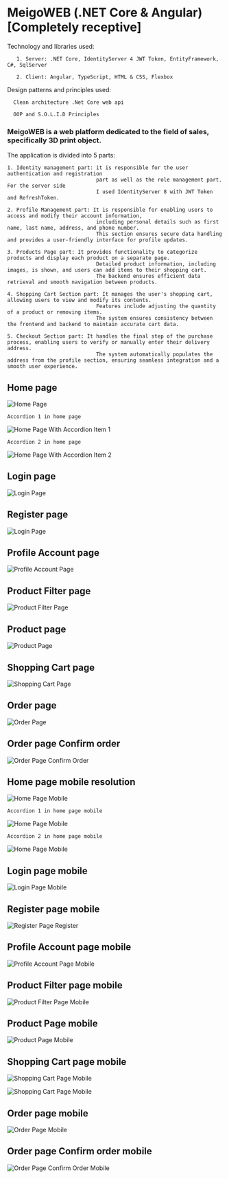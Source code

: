 
# MeigoWEB (.NET Core & Angular)[Completely receptive]
Technology and libraries used:
```
   1. Server: .NET Core, IdentityServer 4 JWT Token, EntityFramework, C#, SqlServer
```
```
   2. Client: Angular, TypeScript, HTML & CSS, Flexbox
```
Design patterns and principles used:            
```
  Clean architecture .Net Core web api
```
```
  OOP and S.O.L.I.D Principles
```
### MeigoWEB is a web platform dedicated to the field of sales, specifically 3D print object.
The application is divided into 5 parts:
```
1. Identity management part: it is responsible for the user authentication and registration 
                             part as well as the role management part. For the server side 
                             I used IdentityServer 8 with JWT Token and RefreshToken.  
```
```
2. Profile Management part: It is responsible for enabling users to access and modify their account information, 
                             including personal details such as first name, last name, address, and phone number. 
                             This section ensures secure data handling and provides a user-friendly interface for profile updates.
```
```
3. Products Page part: It provides functionality to categorize products and display each product on a separate page. 
                             Detailed product information, including images, is shown, and users can add items to their shopping cart. 
                             The backend ensures efficient data retrieval and smooth navigation between products.
```
```
4. Shopping Cart Section part: It manages the user's shopping cart, allowing users to view and modify its contents. 
                             Features include adjusting the quantity of a product or removing items. 
                             The system ensures consistency between the frontend and backend to maintain accurate cart data.
```
```
5. Checkout Section part: It handles the final step of the purchase process, enabling users to verify or manually enter their delivery address. 
                             The system automatically populates the address from the profile section, ensuring seamless integration and a smooth user experience.

```
## Home page
![Home Page](https://github.com/motocsky09/project-shop/raw/main/_screens/home%20page.png)
```
Accordion 1 in home page
```
![Home Page With Accordion Item 1](https://github.com/motocsky09/project-shop/raw/main/_screens/home%20page%20with%20accordion%20item%201.png)
```
Accordion 2 in home page
```
![Home Page With Accordion Item 2](https://github.com/motocsky09/project-shop/raw/main/_screens/home%20page%20with%20accordion%20item%202.png)

## Login page
![Login Page](https://github.com/motocsky09/project-shop/raw/main/_screens/login%20page.png)

## Register page
![Login Page](https://github.com/motocsky09/project-shop/raw/main/_screens/register%20page.png)

## Profile Account page
![Profile Account Page](https://github.com/motocsky09/project-shop/raw/main/_screens/profile%20account%20page.png)

## Product Filter page
![Product Filter Page](https://github.com/motocsky09/project-shop/raw/main/_screens/product%20page%20filter.png)

## Product page
![Product Page](https://github.com/motocsky09/project-shop/raw/main/_screens/product%20page.png)

## Shopping Cart page
![Shopping Cart Page](https://github.com/motocsky09/project-shop/raw/main/_screens/shopping%20cart%20page.png)

## Order page
![Order Page](https://github.com/motocsky09/project-shop/raw/main/_screens/Order%20page.png)

## Order page Confirm order
![Order Page Confirm Order](https://github.com/motocsky09/project-shop/raw/main/_screens/Order%20page%20confirm%20order.png)

## Home page mobile resolution
![Home Page Mobile](https://github.com/motocsky09/project-shop/raw/main/_screens/home%20page%20mobile.png)

```
Accordion 1 in home page mobile
```
![Home Page Mobile](https://github.com/motocsky09/project-shop/raw/main/_screens/home%20page%20mobile%20with%20accordion%20item%201.png)
```
Accordion 2 in home page mobile
```
![Home Page Mobile](https://github.com/motocsky09/project-shop/raw/main/_screens/home%20page%20mobile%20with%20accordion%20item%202.png)

## Login page mobile
![Login Page Mobile](https://github.com/motocsky09/project-shop/raw/main/_screens/login%20page%20mobile.png)

## Register page mobile
![Register Page Register](https://github.com/motocsky09/project-shop/raw/main/_screens/register%20page%20mobile.png)

## Profile Account page mobile
![Profile Account Page Mobile](https://github.com/motocsky09/project-shop/raw/main/_screens/profile%20account%20page%20mobile.png)

## Product Filter page mobile
![Product Filter Page Mobile](https://github.com/motocsky09/project-shop/raw/main/_screens/product%20page%20filter%20mobile.png)

## Product Page mobile
![Product Page Mobile](https://github.com/motocsky09/project-shop/raw/main/_screens/product%20page%20mobile.png)

## Shopping Cart page mobile
![Shopping Cart Page Mobile](https://github.com/motocsky09/project-shop/raw/main/_screens/shopping%20cart%20page%20mobile.png)

![Shopping Cart Page Mobile](https://github.com/motocsky09/project-shop/raw/main/_screens/shopping%20cart%20page%20mobile%202.png)

## Order page mobile
![Order Page Mobile](https://github.com/motocsky09/project-shop/raw/main/_screens/Order%20page%20mobile.png)

## Order page Confirm order mobile
![Order Page Confirm Order Mobile](https://github.com/motocsky09/project-shop/raw/main/_screens/Order%20page%20confirm%20order%20mobile.png)
